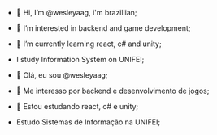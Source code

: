 - 👋 Hi, I’m @wesleyaag, i'm brazillian;
- 👀 I’m interested in backend and game development;
- 🌱 I’m currently learning react, c# and unity;
- I study Information System on UNIFEI;

- 👋 Olá, eu sou @wesleyaag;
- 👀 Me interesso por backend e desenvolvimento de jogos;
- 🌱 Estou estudando react, c# e unity;
- Estudo Sistemas de Informação na UNIFEI;

<!---
wesleyaag/wesleyaag is a ✨ special ✨ repository because its `README.md` (this file) appears on your GitHub profile.
You can click the Preview link to take a look at your changes.
--->
